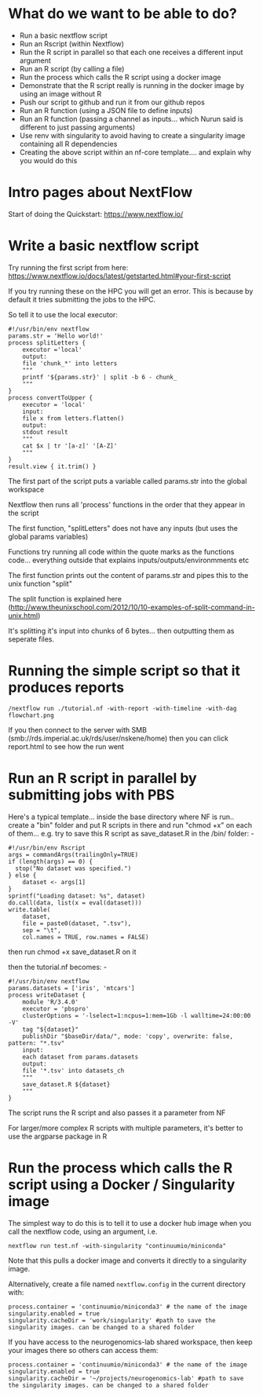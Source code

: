# What do we want to be able to do?

* Run a basic nextflow script
* Run an Rscript (within Nextflow)
* Run the R script in parallel so that each one receives a different input argument
* Run an R script (by calling a file)
* Run the process which calls the R script using a docker image
* Demonstrate that the R script really is running in the docker image by using an image without R
* Push our script to github and run it from our github repos
* Run an R function (using a JSON file to define inputs)
* Run an R function (passing a channel as inputs... which Nurun said is different to just passing arguments)
* Use renv with singularity to avoid having to create a singularity image containing all R dependencies
* Creating the above script within an nf-core template.... and explain why you would do this

# Intro pages about NextFlow

Start of doing the Quickstart: https://www.nextflow.io/

# Write a basic nextflow script

Try running the first script from here: https://www.nextflow.io/docs/latest/getstarted.html#your-first-script

If you try running these on the HPC you will get an error. This is because by default it tries submitting the jobs to the HPC.

So tell it to use the local executor:

```
#!/usr/bin/env nextflow
params.str = 'Hello world!'
process splitLetters {
    executor ='local'
    output:
    file 'chunk_*' into letters
    """
    printf '${params.str}' | split -b 6 - chunk_
    """
}
process convertToUpper {
    executor = 'local'
    input:
    file x from letters.flatten()
    output:
    stdout result
    """
    cat $x | tr '[a-z]' '[A-Z]'
    """
}
result.view { it.trim() }
```

The first part of the script puts a variable called params.str into the global workspace

Nextflow then runs all 'process' functions in the order that they appear in the script

The first function, "splitLetters" does not have any inputs (but uses the global params variables)

Functions try running all code within the quote marks as the functions code... everything outside that explains inputs/outputs/environmments etc

The first function prints out the content of params.str and pipes this to the unix function "split"

The split function is explained here (http://www.theunixschool.com/2012/10/10-examples-of-split-command-in-unix.html)

It's splitting it's input into chunks of 6 bytes... then outputting them as seperate files. 

# Running the simple script so that it produces reports

```
/nextflow run ./tutorial.nf -with-report -with-timeline -with-dag flowchart.png

```

If you then connect to the server with SMB (smb://rds.imperial.ac.uk/rds/user/nskene/home) then you can click report.html to see how the run went

# Run an R script in parallel by submitting jobs with PBS

Here's a typical template... inside the base directory where NF is run.. create a "bin" folder and put R scripts in there and run "chmod +x" on each of them... e.g. try to save this R script as save_dataset.R in the /bin/ folder: -

```
#!/usr/bin/env Rscript
args = commandArgs(trailingOnly=TRUE)
if (length(args) == 0) {
  stop("No dataset was specified.")
} else {
    dataset <- args[1]
}
sprintf("Loading dataset: %s", dataset)
do.call(data, list(x = eval(dataset)))
write.table(
    dataset, 
    file = paste0(dataset, ".tsv"), 
    sep = "\t", 
    col.names = TRUE, row.names = FALSE)
```

then run chmod +x save_dataset.R  on it

then the tutorial.nf becomes: -

```
#!/usr/bin/env nextflow
params.datasets = ['iris', 'mtcars']
process writeDataset {
    module 'R/3.4.0'
    executor = 'pbspro'
    clusterOptions = '-lselect=1:ncpus=1:mem=1Gb -l walltime=24:00:00 -V'
    tag "${dataset}"
    publishDir "$baseDir/data/", mode: 'copy', overwrite: false, pattern: "*.tsv"
    input:
    each dataset from params.datasets
    output:
    file '*.tsv' into datasets_ch
    """
    save_dataset.R ${dataset}
    """
}
```

The script runs the R script and also passes it a parameter from NF

For larger/more complex R scripts with multiple parameters, it's better to use the argparse package in R

# Run the process which calls the R script using a Docker / Singularity image

The simplest way to do this is to tell it to use a docker hub image when you call the nextflow code, using an argument, i.e.

```
nextflow run test.nf -with-singularity "continuumio/miniconda"
```

Note that this pulls a docker image and converts it directly to a singularity image.


Alternatively,  create a file named ```nextflow.config``` in the current directory with:

```
process.container = 'continuumio/miniconda3' # the name of the image
singularity.enabled = true
singularity.cacheDir = 'work/singularity' #path to save the singularity images. can be changed to a shared folder
```

If you have access to the neurogenomics-lab shared workspace, then keep your images there so others can access them:

```
process.container = 'continuumio/miniconda3' # the name of the image
singularity.enabled = true
singularity.cacheDir = '~/projects/neurogenomics-lab' #path to save the singularity images. can be changed to a shared folder
```
